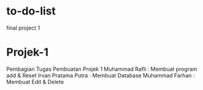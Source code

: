 # to-do-list
final project 1
# Projek-1
Pembagian Tugas Pembuatan Projek 1
Muhammad Rafli : Membuat program add & Reset
Irvan Pratama Putra : Membuat Database
Muhammad Farhan : Membuat Edit & Delete
